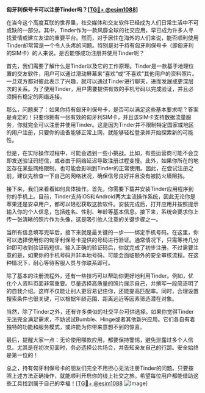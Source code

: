 **匈牙利保号卡可以注册Tinder吗？[[TG💪+ @esim1088](https://t.me/s/esim1088)]**

在当今这个高度互联的世界里，社交媒体和交友软件已经成为人们日常生活中不可或缺的一部分。其中，Tinder作为一款风靡全球的社交应用，早已成为许多人寻找爱情或建立友谊的重要平台。然而，对于居住在海外的人们来说，能否顺利使用Tinder却常常是一个令人头疼的问题。特别是对于持有匈牙利保号卡（即匈牙利的SIM卡）的人来说，是否能够成功注册并使用Tinder呢？

首先，我们需要了解什么是Tinder以及它的工作原理。Tinder是一款基于地理位置的交友软件，用户可以通过滑动屏幕来“喜欢”或“不喜欢”其他用户的资料照片。一旦双方都对彼此表示了兴趣，就可以通过Tinder进行聊天，进而发展成更深层次的关系。为了使用Tinder，用户需要提供有效的手机号码以完成验证，并且必须拥有稳定的网络连接。

那么，问题来了：如果你持有匈牙利保号卡，是否可以满足这些基本要求呢？答案是肯定的！只要你拥有一张有效的匈牙利SIM卡，并且该SIM卡支持数据流量服务，你就完全可以注册并使用Tinder。这是因为Tinder并不限制特定国家或地区的用户注册，只要你的设备能够正常上网，就能够轻松登录并开始探索新的可能性。

但是，在实际操作过程中，可能会遇到一些小挑战。比如，有些运营商可能不会立即发送验证码短信，或者由于网络延迟导致注册过程变慢。此外，如果你所在的地区存在某些网络限制，也可能会影响到Tinder的正常使用。因此，在尝试注册之前，建议先检查一下自己的网络状况，确保信号良好并且没有被防火墙阻挡。

接下来，我们来看看如何具体操作。首先，你需要下载并安装Tinder应用程序到你的手机上。目前，Tinder支持iOS和Android两大主流操作系统，因此无论你是苹果还是安卓用户，都可以轻松获取这款软件。安装完成后，打开应用并按照提示输入你的个人信息，包括姓名、性别、年龄等基本信息。接下来，系统会要求你上传一张清晰的照片作为头像，这是吸引他人注意的关键步骤之一。

当所有信息填写完毕后，接下来就是最关键的一步——绑定手机号码。在这里，你可以选择使用你的匈牙利保号卡提供的号码进行验证。通常情况下，只需等待几分钟即可收到验证码短信。输入正确的验证码后，你就完成了初步注册。不过需要注意的是，如果你的手机号码并非本地号码，可能会面临额外的安全审核流程。在这种情况下，耐心等待客服人员与你联系即可。

除了基本的注册流程外，还有一些技巧可以帮助你更好地利用Tinder。例如，优化个人资料页面非常重要。尽量选择高质量的照片展示自己，并撰写一段简洁明了的自我介绍。这样不仅能让别人更容易记住你，还能提高匹配率。同时，合理设置搜索条件也很关键，可以根据年龄范围、距离远近等因素筛选潜在对象。

当然，除了Tinder之外，还有许多类似的社交平台可供选择。如果你觉得Tinder无法完全满足需求，不妨试试Bumble、Hinge或者其他新兴应用。它们各自有着独特的功能和服务模式，或许能为你带来意想不到的惊喜。

最后，提醒大家一点：无论使用哪款应用，都要保持警惕，避免泄露过多个人信息。尤其是在初次见面时，务必选择公共场合，并告知亲友自己的行踪。安全始终是第一位的！

总之，持有匈牙利保号卡的朋友们完全不用担心无法注册Tinder的问题。只要按照上述方法正确操作，就能顺利开启你的线上社交之旅。希望每位用户都能借助这些工具找到属于自己的幸福！[[TG💪+ @esim1088](https://t.me/s/esim1088) ![Image](https://i.postimg.cc/4NQfJmqS/Snipaste-2025-05-13-00-14-12.png)]